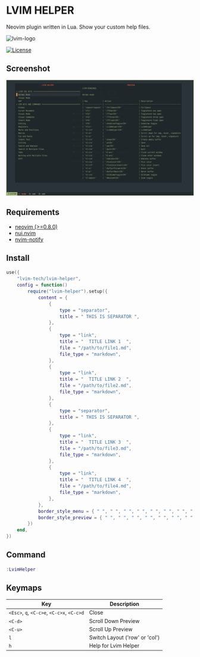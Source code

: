 # LVIM HELPER

Neovim plugin written in Lua. Show your custom help files.

![lvim-logo](https://user-images.githubusercontent.com/82431193/115121988-3bc06800-9fbe-11eb-8dab-19f624aa7b93.png)

[![License](https://img.shields.io/badge/License-BSD%203--Clause-blue.svg)](https://github.com/lvim-tech/lvim-colorscheme/blob/main/LICENSE)

## Screenshot

![LvimHelper.png](./media/LvimHelper.png)

## Requirements

-   [neovim (>=0.8.0)](https://github.com/neovim/neovim/wiki/Installing-Neovim)
-   [nui.nvim](https://github.com/MunifTanjim/nui.nvim)
-   [nvim-notify](https://github.com/rcarriga/nvim-notify)

## Install

```lua
use({
	"lvim-tech/lvim-helper",
	config = function()
		require("lvim-helper").setup({
			content = {
				{
					type = "separator",
					title = " THIS IS SEPARATOR ",
				},
				{
					type = "link",
					title = "  TITLE LINK 1  ",
					file = "/path/to/file1.md",
					file_type = "markdown",
				},
				{
					type = "link",
					title = "  TITLE LINK 2  ",
					file = "/path/to/file2.md",
					file_type = "markdown",
				},
				{
					type = "separator",
					title = " THIS IS SEPARATOR ",
				},
				{
					type = "link",
					title = "  TITLE LINK 3  ",
					file = "/path/to/file3.md",
					file_type = "markdown",
				},
				{
					type = "link",
					title = "  TITLE LINK 4  ",
					file = "/path/to/file4.md",
					file_type = "markdown",
				},
			},
			border_style_menu = { " ", " ", " ", " ", " ", " ", " ", " " },
			border_style_preview = { " ", " ", " ", " ", " ", " ", " ", " " },
		})
	end,
})
```

## Command

```lua
:LvimHelper
```

## Keymaps

| Key                                        | Description                    |
| ------------------------------------------ | ------------------------------ |
| `<Esc>`, `q`, `<C-c>e`, `<C-c>x`, `<C-c>d` | Close                          |
| `<C-d>`                                    | Scroll Down Preview            |
| `<C-u>`                                    | Scroll Up Preview              |
| `l`                                        | Switch Layout ('row' or 'col') |
| `h`                                        | Help for Lvim Helper           |
